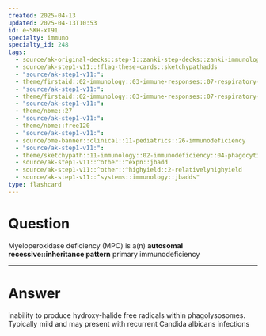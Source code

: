 ```yaml
---
created: 2025-04-13
updated: 2025-04-13T10:53
id: e~SKH-xT91
specialty: immuno
specialty_id: 248
tags:
  - source/ak-original-decks::step-1::zanki-step-decks::zanki-immunology-+-general-pathology::immunology
  - source/ak-step1-v11::!flag-these-cards::sketchypathadds
  - "source/ak-step1-v11:": 
  - theme/firstaid::02-immunology::03-immune-responses::07-respiratory-burst
  - "source/ak-step1-v11:": 
  - theme/firstaid::02-immunology::03-immune-responses::07-respiratory-burst::mpo-deficiency
  - "source/ak-step1-v11:": 
  - theme/nbme::27
  - "source/ak-step1-v11:": 
  - theme/nbme::free120
  - "source/ak-step1-v11:": 
  - source/ome-banner::clinical::11-pediatrics::26-immunodeficiency
  - "source/ak-step1-v11:": 
  - theme/sketchypath::11-immunology::02-immunodeficiency::04-phagocytic-cell-disorders
  - source/ak-step1-v11::^other::^expn::jbadd
  - source/ak-step1-v11::^other::^highyield::2-relativelyhighyield
  - source/ak-step1-v11::^systems::immunology::jbadds"
type: flashcard
---
```


# Question
Myeloperoxidase deficiency (MPO) is a(n) **autosomal recessive::inheritance pattern** primary immunodeficiency

---

# Answer
inability to produce hydroxy-halide free radicals within phagolysosomes. Typically mild and may present with recurrent Candida albicans infections